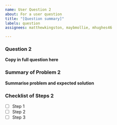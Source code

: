```yaml
---
name: User Question 2
about: For a user question
title: "[Question summary]"
labels: question
assignees: matthewkingston, maybmollie, mhughes46

---
```


### Question 2
**Copy in full question here**

### Summary of Problem 2
**Summarise problem and expected solution**

### Checklist of Steps 2
- [ ] Step 1
- [ ] Step 2
- [ ] Step 3
